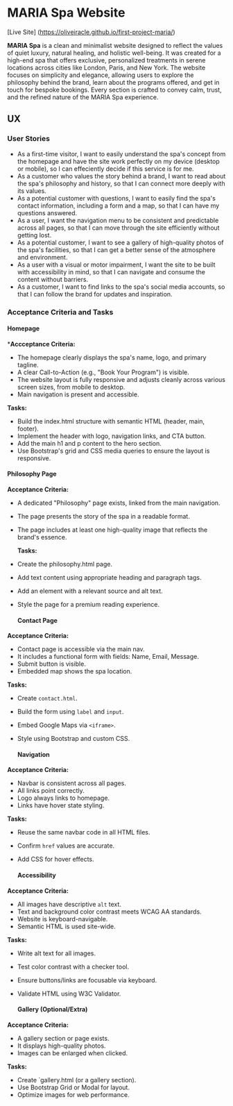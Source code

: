 # MARIA Spa Website
[Live Site] (https://oliveiracle.github.io/first-project-maria/)

**MARIA Spa** is a clean and minimalist website designed to reflect the values of quiet luxury, natural healing, and holistic well-being. It was created for a high-end spa that offers exclusive, personalized treatments in serene locations across cities like London, Paris, and New York.
The website focuses on simplicity and elegance, allowing users to explore the philosophy behind the brand, learn about the programs offered, and get in touch for bespoke bookings. Every section is crafted to convey calm, trust, and the refined nature of the MARIA Spa experience.

## UX

### User Stories
- As a first-time visitor, I want to easily understand the spa's concept from the homepage and have the site work perfectly on my device (desktop or mobile), so I can effeciently decide if this service is for me.
- As a customer who values the story behind a brand, I want to read about the spa's philosophy and history, so that I can connect more deeply with its values.
- As a potential customer with questions, I want to easily find the spa's contact information, including a form and a map, so that I can have my questions answered.
- As a user, I want the navigation menu to be consistent and predictable across all pages, so that I can move through the site efficiently without getting lost.
- As a potential customer, I want to see a gallery of high-quality photos of the spa's facilities, so that I can get a better sense of the atmosphere and environment.
- As a user with a visual or motor impairment, I want the site to be built with accessibility in mind, so that I can navigate and consume the content without barriers.
- As a customer, I want to find links to the spa's social media accounts, so that I can follow the brand for updates and inspiration.


### Acceptance Criteria and Tasks

#### Homepage

***Accceptance Criteria:**
- The homepage clearly displays the spa's name, logo, and primary tagline.
- A clear Call-to-Action (e.g., "Book Your Program") is visible.
- The website layout is fully responsive and adjusts cleanly across various screen sizes, from mobile to desktop.
- Main navigation is present and accessible.

**Tasks:**
- Build the index.html structure with semantic HTML (header, main, footer).
- Implement the header with logo, navigation links, and CTA button.
- Add the main h1 and p content to the hero section.
- Use Bootstrap's grid and CSS media queries to ensure the layout is responsive.

#### Philosophy Page

**Acceptance Criteria:**
- A dedicated "Philosophy" page exists, linked from the main navigation.
- The page presents the story of the spa in a readable format.
- The page includes at least one high-quality image that reflects the brand's essence.

  **Tasks:**
- Create the philosophy.html page.
- Add text content using appropriate heading and paragraph tags.
- Add an  element with a relevant source and alt text.
- Style the page for a premium reading experience.

  #### Contact Page

**Acceptance Criteria:**
- Contact page is accessible via the main nav.
- It includes a functional form with fields: Name, Email, Message.
- Submit button is visible.
- Embedded map shows the spa location.

**Tasks:**
- Create `contact.html`.
- Build the form using `label` and `input`.
- Embed Google Maps via `<iframe>`.
- Style using Bootstrap and custom CSS.

  #### Navigation

**Acceptance Criteria:**
- Navbar is consistent across all pages.
- All links point correctly.
- Logo always links to homepage.
- Links have hover state styling.

**Tasks:**
- Reuse the same navbar code in all HTML files.
- Confirm `href` values are accurate.
- Add CSS for hover effects.

  #### Accessibility

**Acceptance Criteria:**
- All images have descriptive `alt` text.
- Text and background color contrast meets WCAG AA standards.
- Website is keyboard-navigable.
- Semantic HTML is used site-wide.

**Tasks:**
- Write alt text for all images.
- Test color contrast with a checker tool.
- Ensure buttons/links are focusable via keyboard.
- Validate HTML using W3C Validator.

  #### Gallery (Optional/Extra)

**Acceptance Criteria:**
- A gallery section or page exists.
- It displays high-quality photos.
- Images can be enlarged when clicked.

**Tasks:**
- Create `gallery.html (or a gallery section).
- Use Bootstrap Grid or Modal for layout.
- Optimize images for web performance.
  




